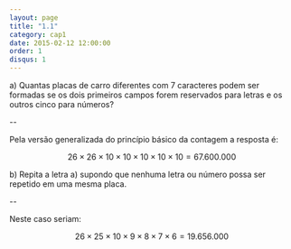 ```yaml
---
layout: page
title: "1.1"
category: cap1
date: 2015-02-12 12:00:00
order: 1
disqus: 1
---
```


a) Quantas placas de carro diferentes com 7 caracteres podem ser formadas se os dois primeiros campos forem reservados para letras e os outros cinco para números?

--

Pela versão generalizada do princípio básico da contagem a resposta é:

$$26 \times 26 \times 10 \times 10 \times 10 \times 10 \times 10 = 67.600.000$$

b) Repita a letra a) supondo que nenhuma letra ou número possa ser repetido em uma mesma placa.

--

Neste caso seriam:

$$26 \times 25 \times 10 \times 9 \times 8 \times 7 \times 6 = 19.656.000$$